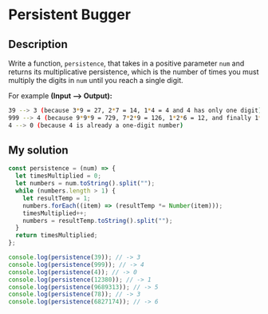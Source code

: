 # Persistent Bugger

## Description

Write a function, `persistence`, that takes in a positive parameter `num` and returns its multiplicative persistence, which is the number of times you must multiply the digits in `num` until you reach a single digit.

For example **(Input --> Output):**

```bash
39 --> 3 (because 3*9 = 27, 2*7 = 14, 1*4 = 4 and 4 has only one digit)
999 --> 4 (because 9*9*9 = 729, 7*2*9 = 126, 1*2*6 = 12, and finally 1*2 = 2)
4 --> 0 (because 4 is already a one-digit number)
```

## My solution

```js
const persistence = (num) => {
  let timesMultiplied = 0;
  let numbers = num.toString().split("");
  while (numbers.length > 1) {
    let resultTemp = 1;
    numbers.forEach((item) => (resultTemp *= Number(item)));
    timesMultiplied++;
    numbers = resultTemp.toString().split("");
  }
  return timesMultiplied;
};

console.log(persistence(39)); // -> 3
console.log(persistence(999)); // -> 4
console.log(persistence(4)); // -> 0
console.log(persistence(12380)); // -> 1
console.log(persistence(9689313)); // -> 5
console.log(persistence(78)); // -> 3
console.log(persistence(6827174)); // -> 6
```
